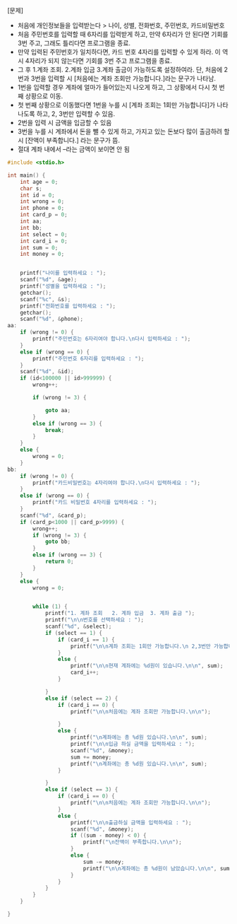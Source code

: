 [문제]
- 처음에 개인정보들을 입력받는다 > 나이, 성별, 전화번호, 주민번호, 카드비밀번호
- 처음 주민번호를 입력할 때 6자리를 입력받게 하고, 만약 6자리가 안 된다면 기회를 3번 주고, 그래도 틀리다면 프로그램을 종료.
- 만약 입력된 주민번호가 일치하다면, 카드 번호 4자리를 입력할 수 있게 하라. 이 역시 4자리가 되지 않는다면 기회를 3번 주고 프로그램을 종료.
- 그 후 1.계좌 조회. 2.계좌 입금 3.계좌 출금이 가능하도록 설정하여라. 단, 처음에 2번과 3번을 입력할 시 [처음에는 계좌 조회만 가능합니다.]라는 문구가 나타남.
- 1번을 입력할 경우 계좌에 얼마가 들어있는지 나오게 하고, 그 상황에서 다시 첫 번째 상황으로 이동.
- 첫 번째 상황으로 이동했다면 1번을 누를 시 [계좌 조회는 1회만 가능합니다]가 나타나도록 하고, 2, 3번만 입력할 수 있음.
- 2번을 입력 시 금액을 입금할 수 있음
- 3번을 누를 시 계좌에서 돈을 뺄 수 있게 하고, 가지고 있는 돈보다 많이 출금하려 할 시 [잔액이 부족합니다.] 라는 문구가 뜸.
- 절대 계좌 내에서 –라는 금액이 보이면 안 됨



```c
#include <stdio.h>

int main() {
	int age = 0;
	char s;
	int id = 0;
	int wrong = 0;
	int phone = 0;
	int card_p = 0;
	int aa;
	int bb;
	int select = 0;
	int card_i = 0;
	int sum = 0;
	int money = 0;


	printf("나이를 입력하세요 : ");
	scanf("%d", &age);
	printf("성별을 입력하세요 : ");
	getchar();
	scanf("%c", &s);
	printf("전화번호를 입력하세요 : ");
	getchar();
	scanf("%d", &phone);
aa:
	if (wrong != 0) {
		printf("주민번호는 6자리여야 합니다.\n다시 입력하세요 : ");
	}
	else if (wrong == 0) {
		printf("주민번호 6자리를 입력하세요 : ");
	}
	scanf("%d", &id);
	if (id<100000 || id>999999) {
		wrong++;

		if (wrong != 3) {

			goto aa;
		}
		else if (wrong == 3) {
			break;
		}
	}
	else {
		wrong = 0;
	}
bb:
	if (wrong != 0) {
		printf("카드비밀번호는 4자리여야 합니다.\n다시 입력하세요 : ");
	}
	else if (wrong == 0) {
		printf("카드 비밀번호 4자리를 입력하세요 : ");
	}
	scanf("%d", &card_p);
	if (card_p<1000 || card_p>9999) {
		wrong++;
		if (wrong != 3) {
			goto bb;
		}
		else if (wrong == 3) {
			return 0;
		}
	}
	else {
		wrong = 0;


		while (1) {
			printf("1. 계좌 조회   2. 계좌 입금  3. 계좌 출금 ");
			printf("\n\n번호를 선택하세요 : ");
			scanf("%d", &select);
			if (select == 1) {
				if (card_i == 1) {
					printf("\n\n계좌 조회는 1회만 가능합니다.\n 2,3번만 가능합니다.\n\n");
				}
				else {
					printf("\n\n현재 계좌에는 %d원이 있습니다.\n\n", sum);
					card_i++;
				}

			}
			else if (select == 2) {
				if (card_i == 0) {
					printf("\n\n처음에는 계좌 조회만 가능합니다.\n\n");

				}
				else {
					printf("\n계좌에는 총 %d원 있습니다.\n\n", sum);
					printf("\n\n입금 하실 금액을 입력하세요 : ");
					scanf("%d", &money);
					sum += money;
					printf("\n계좌에는 총 %d원 있습니다.\n\n", sum);
				}

			}
			else if (select == 3) {
				if (card_i == 0) {
					printf("\n\n처음에는 계좌 조회만 가능합니다.\n\n");
				}
				else {
					printf("\n\n출금하실 금액을 입력하세요 : ");
					scanf("%d", &money);
					if ((sum - money) < 0) {
						printf("\n잔액이 부족합니다.\n\n");
					}
					else {
						sum -= money;
						printf("\n\n계좌에는 총 %d원이 남았습니다.\n\n", sum);
					}
				}
			}
		}
	}

}

```

